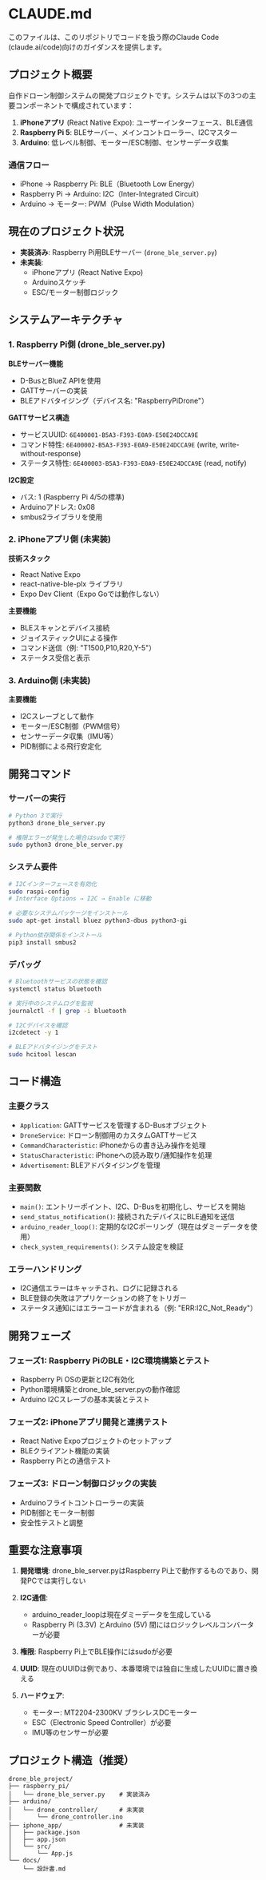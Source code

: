 # CLAUDE.md

このファイルは、このリポジトリでコードを扱う際のClaude Code (claude.ai/code)向けのガイダンスを提供します。

## プロジェクト概要

自作ドローン制御システムの開発プロジェクトです。システムは以下の3つの主要コンポーネントで構成されています：

1. **iPhoneアプリ** (React Native Expo): ユーザーインターフェース、BLE通信
2. **Raspberry Pi 5**: BLEサーバー、メインコントローラー、I2Cマスター
3. **Arduino**: 低レベル制御、モーター/ESC制御、センサーデータ収集

### 通信フロー
- iPhone → Raspberry Pi: BLE（Bluetooth Low Energy）
- Raspberry Pi → Arduino: I2C（Inter-Integrated Circuit）
- Arduino → モーター: PWM（Pulse Width Modulation）

## 現在のプロジェクト状況

- **実装済み**: Raspberry Pi用BLEサーバー (`drone_ble_server.py`)
- **未実装**: 
  - iPhoneアプリ (React Native Expo)
  - Arduinoスケッチ
  - ESC/モーター制御ロジック

## システムアーキテクチャ

### 1. Raspberry Pi側 (drone_ble_server.py)

**BLEサーバー機能**
- D-BusとBlueZ APIを使用
- GATTサーバーの実装
- BLEアドバタイジング（デバイス名: "RaspberryPiDrone"）

**GATTサービス構造**
- サービスUUID: `6E400001-B5A3-F393-E0A9-E50E24DCCA9E`
- コマンド特性: `6E400002-B5A3-F393-E0A9-E50E24DCCA9E` (write, write-without-response)
- ステータス特性: `6E400003-B5A3-F393-E0A9-E50E24DCCA9E` (read, notify)

**I2C設定**
- バス: 1 (Raspberry Pi 4/5の標準)
- Arduinoアドレス: 0x08
- smbus2ライブラリを使用

### 2. iPhoneアプリ側 (未実装)

**技術スタック**
- React Native Expo
- react-native-ble-plx ライブラリ
- Expo Dev Client（Expo Goでは動作しない）

**主要機能**
- BLEスキャンとデバイス接続
- ジョイスティックUIによる操作
- コマンド送信（例: "T1500,P10,R20,Y-5"）
- ステータス受信と表示

### 3. Arduino側 (未実装)

**主要機能**
- I2Cスレーブとして動作
- モーター/ESC制御（PWM信号）
- センサーデータ収集（IMU等）
- PID制御による飛行安定化

## 開発コマンド

### サーバーの実行
```bash
# Python 3で実行
python3 drone_ble_server.py

# 権限エラーが発生した場合はsudoで実行
sudo python3 drone_ble_server.py
```

### システム要件
```bash
# I2Cインターフェースを有効化
sudo raspi-config
# Interface Options → I2C → Enable に移動

# 必要なシステムパッケージをインストール
sudo apt-get install bluez python3-dbus python3-gi

# Python依存関係をインストール
pip3 install smbus2
```

### デバッグ
```bash
# Bluetoothサービスの状態を確認
systemctl status bluetooth

# 実行中のシステムログを監視
journalctl -f | grep -i bluetooth

# I2Cデバイスを確認
i2cdetect -y 1

# BLEアドバタイジングをテスト
sudo hcitool lescan
```

## コード構造

### 主要クラス
- `Application`: GATTサービスを管理するD-Busオブジェクト
- `DroneService`: ドローン制御用のカスタムGATTサービス
- `CommandCharacteristic`: iPhoneからの書き込み操作を処理
- `StatusCharacteristic`: iPhoneへの読み取り/通知操作を処理
- `Advertisement`: BLEアドバタイジングを管理

### 主要関数
- `main()`: エントリーポイント、I2C、D-Busを初期化し、サービスを開始
- `send_status_notification()`: 接続されたデバイスにBLE通知を送信
- `arduino_reader_loop()`: 定期的なI2Cポーリング（現在はダミーデータを使用）
- `check_system_requirements()`: システム設定を検証

### エラーハンドリング
- I2C通信エラーはキャッチされ、ログに記録される
- BLE登録の失敗はアプリケーションの終了をトリガー
- ステータス通知にはエラーコードが含まれる（例: "ERR:I2C_Not_Ready"）

## 開発フェーズ

### フェーズ1: Raspberry PiのBLE・I2C環境構築とテスト
- Raspberry Pi OSの更新とI2C有効化
- Python環境構築とdrone_ble_server.pyの動作確認
- Arduino I2Cスレーブの基本実装とテスト

### フェーズ2: iPhoneアプリ開発と連携テスト
- React Native Expoプロジェクトのセットアップ
- BLEクライアント機能の実装
- Raspberry Piとの通信テスト

### フェーズ3: ドローン制御ロジックの実装
- Arduinoフライトコントローラーの実装
- PID制御とモーター制御
- 安全性テストと調整

## 重要な注意事項

1. **開発環境**: drone_ble_server.pyはRaspberry Pi上で動作するものであり、開発PCでは実行しない

2. **I2C通信**: 
   - arduino_reader_loopは現在ダミーデータを生成している
   - Raspberry Pi (3.3V) とArduino (5V) 間にはロジックレベルコンバーターが必要

3. **権限**: Raspberry Pi上でBLE操作にはsudoが必要

4. **UUID**: 現在のUUIDは例であり、本番環境では独自に生成したUUIDに置き換える

5. **ハードウェア**:
   - モーター: MT2204-2300KV ブラシレスDCモーター
   - ESC（Electronic Speed Controller）が必要
   - IMU等のセンサーが必要

## プロジェクト構造（推奨）

```
drone_ble_project/
├── raspberry_pi/
│   └── drone_ble_server.py    # 実装済み
├── arduino/
│   └── drone_controller/      # 未実装
│       └── drone_controller.ino
├── iphone_app/                # 未実装
│   ├── package.json
│   ├── app.json
│   └── src/
│       └── App.js
└── docs/
    └── 設計書.md